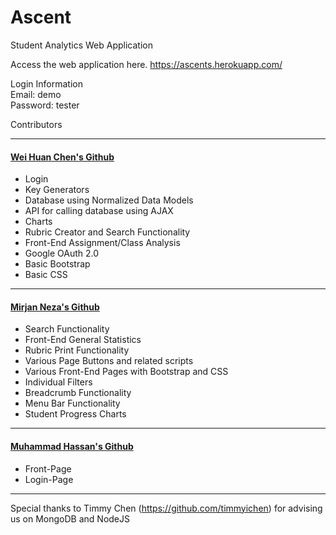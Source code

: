 # Ascent
Student Analytics Web Application

Access the web application here.
https://ascents.herokuapp.com/

Login Information
<br>
Email: demo
<br>
Password: tester


Contributors
<hr>

#### [Wei Huan Chen's Github](https://github.com/whc105/ascent)
* Login
* Key Generators
* Database using Normalized Data Models
* API for calling database using AJAX
* Charts
* Rubric Creator and Search Functionality
* Front-End Assignment/Class Analysis
* Google OAuth 2.0
* Basic Bootstrap
* Basic CSS
<hr>

#### [Mirjan Neza's Github](https://github.com/mirjanneza/ascent)
* Search Functionality 
* Front-End General Statistics
* Rubric Print Functionality
* Various Page Buttons and related scripts
* Various Front-End Pages with Bootstrap and CSS
* Individual Filters
* Breadcrumb Functionality
* Menu Bar Functionality 
* Student Progress Charts
<hr>

#### [Muhammad Hassan's Github](https://github.com/hassan3095)
* Front-Page
* Login-Page
<hr>

Special thanks to Timmy Chen (https://github.com/timmyichen) for advising us on MongoDB and NodeJS
